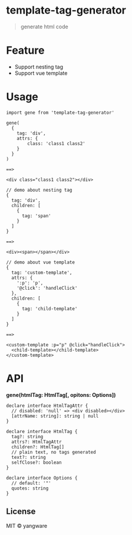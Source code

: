 # template-tag-generator

> generate html code

# Feature

- Support nesting tag
- Support vue template

# Usage

```
import gene from 'template-tag-generator'

gene(
  {
	tag: 'div',
	attrs: {
		class: 'class1 class2'
	}
  }
)

==>

<div class="class1 class2"></div>

// demo about nesting tag
{
  tag: 'div',
  children: [
    {
      tag: 'span'
    }
  ]
}

==>

<div><span></span></div>

// demo about vue template
{
  tag: 'custom-template',
  attrs: {
    ':p': 'p',
    '@click': 'handleClick'
  },
  children: [
    {
      tag: 'child-template'
    }
  ]
}

==>

<custom-template :p="p" @click="handleClick">
  <child-template></child-template>
</custom-template>
```

# API

**gene(htmlTag: HtmlTag[, opitons: Options])**

```
declare interface HtmlTagAttr {
  // disabled: 'null' => <div disabled></div>
  [attrName: string]: string | null
}

declare interface HtmlTag {
  tag?: string
  attrs?: HtmlTagAttr
  children?: HtmlTag[]
  // plain text, no tags generated
  text?: string
  selfClose?: boolean
}

declare interface Options {
  // default: '"'
  quotes: string
}

```

## License

MIT &copy; yangware
